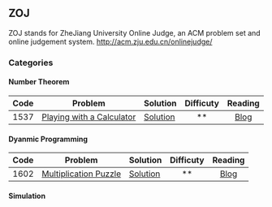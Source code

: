 ## ZOJ
ZOJ stands for ZheJiang University Online Judge, an ACM problem set and online judgement system.
http://acm.zju.edu.cn/onlinejudge/

### Categories
#### Number Theorem
|Code| Problem | Solution | Difficuty | Reading |
|----|:-------:|----------|:---------:|:----:|
|1537|[Playing with a Calculator](http://acm.zju.edu.cn/onlinejudge/showProblem.do?problemCode=1537) |  [Solution](vol_06/1537.cpp) | ** | [Blog](http://blog.xiaohuahua.org/2014/12/02/zoj-1537-playing-with-a-calculator/)

#### Dyanmic Programming
|Code| Problem | Solution | Difficuty | Reading |
|----|:-------:|----------|:---------:|:----:|
|1602|[Multiplication Puzzle](http://acm.zju.edu.cn/onlinejudge/showProblem.do?problemCode=1602) |  [Solution](vol_07/1602.cpp) | ** | [Blog](http://blog.xiaohuahua.org/2014/11/29/zoj-1602-multiplication-puzzle/)

#### Simulation


